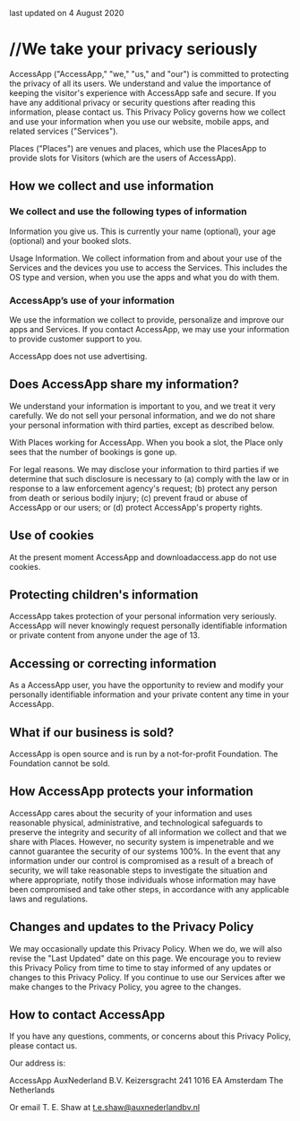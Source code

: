 last updated on 4 August 2020

# //We take your privacy seriously

AccessApp ("AccessApp," "we," "us," and "our") is committed to protecting the privacy of all its users. We understand and value the importance of keeping the visitor's experience with AccessApp safe and secure. If you have any additional privacy or security questions after reading this information, please contact us. This Privacy Policy governs how we collect and use your information when you use our website, mobile apps, and related services ("Services").

Places ("Places") are venues and places, which use the PlacesApp to provide slots for Visitors (which are the users of AccessApp).

## How we collect and use information

### We collect and use the following types of information

Information you give us. This is currently your name (optional), your age (optional) and your booked slots.

Usage Information. We collect information from and about your use of the Services and the devices you use to access the Services. This includes the OS type and version, when you use the apps and what you do with them.

### AccessApp’s use of your information

We use the information we collect to provide, personalize and improve our apps and Services. If you contact AccessApp, we may use your information to provide customer support to you.

AccessApp does not use advertising.

## Does AccessApp share my information?

We understand your information is important to you, and we treat it very carefully. We do not sell your personal information, and we do not share your personal information with third parties, except as described below.

With Places working for AccessApp. When you book a slot, the Place only sees that the number of bookings is gone up.

For legal reasons. We may disclose your information to third parties if we determine that such disclosure is necessary to (a) comply with the law or in response to a law enforcement agency's request; (b) protect any person from death or serious bodily injury; (c) prevent fraud or abuse of AccessApp or our users; or (d) protect AccessApp's property rights.

## Use of cookies

At the present moment AccessApp and downloadaccess.app do not use cookies.

## Protecting children's information

AccessApp takes protection of your personal information very seriously. AccessApp will never knowingly request personally identifiable information or private content from anyone under the age of 13.

## Accessing or correcting information

As a AccessApp user, you have the opportunity to review and modify your personally identifiable information and your private content any time in your AccessApp.

## What if our business is sold?

AccessApp is open source and is run by a not-for-profit Foundation. The Foundation cannot be sold.

## How AccessApp protects your information

AccessApp cares about the security of your information and uses reasonable physical, administrative, and technological safeguards to preserve the integrity and security of all information we collect and that we share with Places. However, no security system is impenetrable and we cannot guarantee the security of our systems 100%. In the event that any information under our control is compromised as a result of a breach of security, we will take reasonable steps to investigate the situation and where appropriate, notify those individuals whose information may have been compromised and take other steps, in accordance with any applicable laws and regulations.

## Changes and updates to the Privacy Policy

We may occasionally update this Privacy Policy. When we do, we will also revise the "Last Updated" date on this page. We encourage you to review this Privacy Policy from time to time to stay informed of any updates or changes to this Privacy Policy. If you continue to use our Services after we make changes to the Privacy Policy, you agree to the changes.

## How to contact AccessApp

If you have any questions, comments, or concerns about this Privacy Policy, please contact us.

Our address is:

AccessApp
AuxNederland B.V.
Keizersgracht 241
1016 EA Amsterdam
The Netherlands

Or email T. E. Shaw at t.e.shaw@auxnederlandbv.nl
